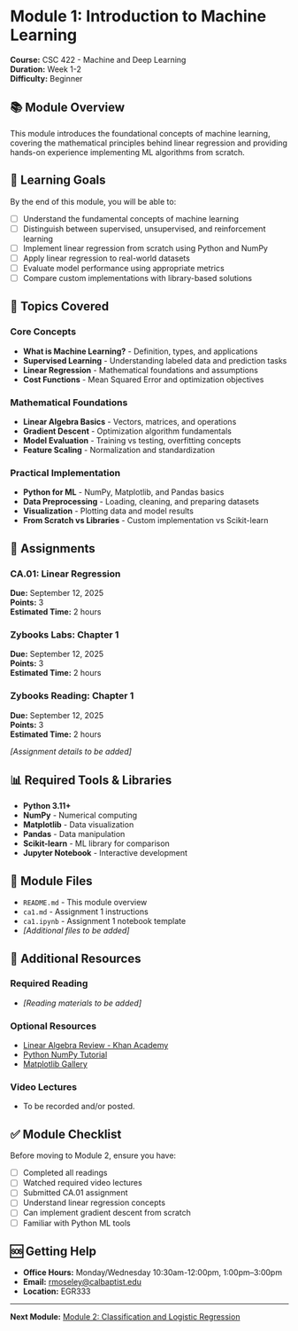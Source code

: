 # Module 1: Introduction to Machine Learning

**Course:** CSC 422 - Machine and Deep Learning  
**Duration:** Week 1-2  
**Difficulty:** Beginner

## 📚 Module Overview

This module introduces the foundational concepts of machine learning, covering the mathematical principles behind linear regression and providing hands-on experience implementing ML algorithms from scratch.

## 🎯 Learning Goals

By the end of this module, you will be able to:

- [ ] Understand the fundamental concepts of machine learning
- [ ] Distinguish between supervised, unsupervised, and reinforcement learning
- [ ] Implement linear regression from scratch using Python and NumPy
- [ ] Apply linear regression to real-world datasets
- [ ] Evaluate model performance using appropriate metrics
- [ ] Compare custom implementations with library-based solutions

## 📖 Topics Covered

### Core Concepts
- **What is Machine Learning?** - Definition, types, and applications
- **Supervised Learning** - Understanding labeled data and prediction tasks
- **Linear Regression** - Mathematical foundations and assumptions
- **Cost Functions** - Mean Squared Error and optimization objectives

### Mathematical Foundations
- **Linear Algebra Basics** - Vectors, matrices, and operations
- **Gradient Descent** - Optimization algorithm fundamentals
- **Model Evaluation** - Training vs testing, overfitting concepts
- **Feature Scaling** - Normalization and standardization

### Practical Implementation
- **Python for ML** - NumPy, Matplotlib, and Pandas basics
- **Data Preprocessing** - Loading, cleaning, and preparing datasets
- **Visualization** - Plotting data and model results
- **From Scratch vs Libraries** - Custom implementation vs Scikit-learn

## 📝 Assignments

### CA.01: Linear Regression
**Due:** September 12, 2025  
**Points:** 3  
**Estimated Time:** 2 hours

### Zybooks Labs: Chapter 1
**Due:** September 12, 2025  
**Points:** 3  
**Estimated Time:** 2 hours

### Zybooks Reading: Chapter 1
**Due:** September 12, 2025  
**Points:** 3  
**Estimated Time:** 2 hours

*[Assignment details to be added]*

## 📊 Required Tools & Libraries

- **Python 3.11+**
- **NumPy** - Numerical computing
- **Matplotlib** - Data visualization
- **Pandas** - Data manipulation
- **Scikit-learn** - ML library for comparison
- **Jupyter Notebook** - Interactive development

## 📁 Module Files

- `README.md` - This module overview
- `ca1.md` - Assignment 1 instructions
- `ca1.ipynb` - Assignment 1 notebook template
- *[Additional files to be added]*

## 🔗 Additional Resources

### Required Reading
- *[Reading materials to be added]*

### Optional Resources
- [Linear Algebra Review - Khan Academy](https://www.khanacademy.org/math/linear-algebra)
- [Python NumPy Tutorial](https://numpy.org/doc/stable/user/quickstart.html)
- [Matplotlib Gallery](https://matplotlib.org/stable/gallery/index.html)

### Video Lectures
- To be recorded and/or posted.

## ✅ Module Checklist

Before moving to Module 2, ensure you have:

- [ ] Completed all readings
- [ ] Watched required video lectures
- [ ] Submitted CA.01 assignment
- [ ] Understand linear regression concepts
- [ ] Can implement gradient descent from scratch
- [ ] Familiar with Python ML tools

## 🆘 Getting Help

- **Office Hours:** Monday/Wednesday 10:30am-12:00pm, 1:00pm–3:00pm
- **Email:** rmoseley@calbaptist.edu
- **Location:** EGR333

---

**Next Module:** [Module 2: Classification and Logistic Regression](../Module%202/README.md)